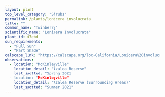 ```yaml
---
layout: plant                                                              
top_level_category: "Shrubs"
permalink: /plants/lonicera_involucrata
title: ""
common_name: "Twinberry"
scientific_name: "Lonicera Involucrata"
plant_id: 07ebd
sun_requirements:
  - "Full Sun"
  - "Part Shade"
calscape_link: "https://calscape.org/loc-California/Lonicera%20involucrata(%20)"
observations: 
  - location: "McKinleyville"
    location_detail: "Azalea Reserve"
    last_spotted: "Spring 2021
  - location: "McKinleyville"
    location_detail: "Azalea Reserve (Surrounding Areas)"
    last_spotted: "Summer 2021"
---
```


